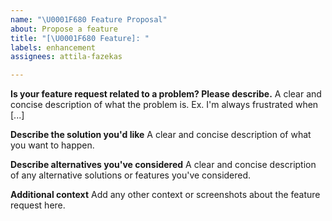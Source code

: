 ```yaml
---
name: "\U0001F680 Feature Proposal"
about: Propose a feature
title: "[\U0001F680 Feature]: "
labels: enhancement
assignees: attila-fazekas

---
```


**Is your feature request related to a problem? Please describe.**
A clear and concise description of what the problem is. Ex. I'm always frustrated when [...]

**Describe the solution you'd like**
A clear and concise description of what you want to happen.

**Describe alternatives you've considered**
A clear and concise description of any alternative solutions or features you've considered.

**Additional context**
Add any other context or screenshots about the feature request here.
